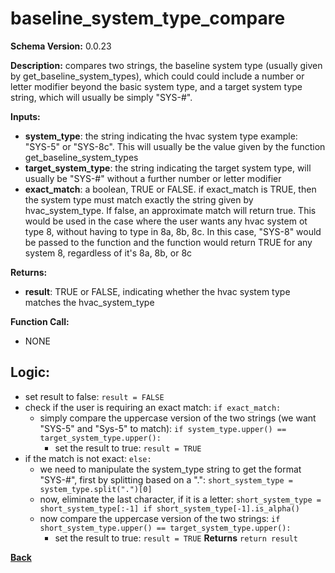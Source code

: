 # baseline_system_type_compare

**Schema Version:** 0.0.23

**Description:** compares two strings, the baseline system type (usually given by get_baseline_system_types), which could could include a number or letter modifier beyond the basic system type, and a target system type string, which will usually be simply "SYS-#".

**Inputs:**  
- **system_type**: the string indicating the hvac system type example: "SYS-5" or "SYS-8c".  This will usually be the value given by the function get_baseline_system_types
- **target_system_type**: the string indicating the target system type, will usually be "SYS-#" without a further number or letter modifier
- **exact_match**: a boolean, TRUE or FALSE.  if exact_match is TRUE, then the system type must match exactly the string given by hvac_system_type.  If false, an approximate match will return true.  This would be used in the case where the user wants any hvac system ot type 8, without having to type in 8a, 8b, 8c.  In this case, "SYS-8" would be passed to the function and the function would return TRUE for any system 8, regardless of it's 8a, 8b, or 8c

**Returns:**  
- **result**: TRUE or FALSE, indicating whether the hvac system type matches the hvac_system_type
 
**Function Call:**

- NONE

## Logic:
- set result to false: `result = FALSE`
- check if the user is requiring an exact match: `if exact_match:`
  - simply compare the uppercase version of the two strings (we want "SYS-5" and "Sys-5" to match): `if system_type.upper() == target_system_type.upper():`
    - set the result to true: `result = TRUE`
- if the match is not exact: `else:`
  - we need to manipulate the system_type string to get the format "SYS-#", first by splitting based on a ".": `short_system_type = system_type.split(".")[0]`
  - now, eliminate the last character, if it is a letter: `short_system_type = short_system_type[:-1] if short_system_type[-1].is_alpha()`
  - now compare the uppercase version of the two strings: `if short_system_type.upper() == target_system_type.upper():`
    - set the result to true: `result = TRUE`
**Returns**  `return result`

**[Back](../_toc.md)**














